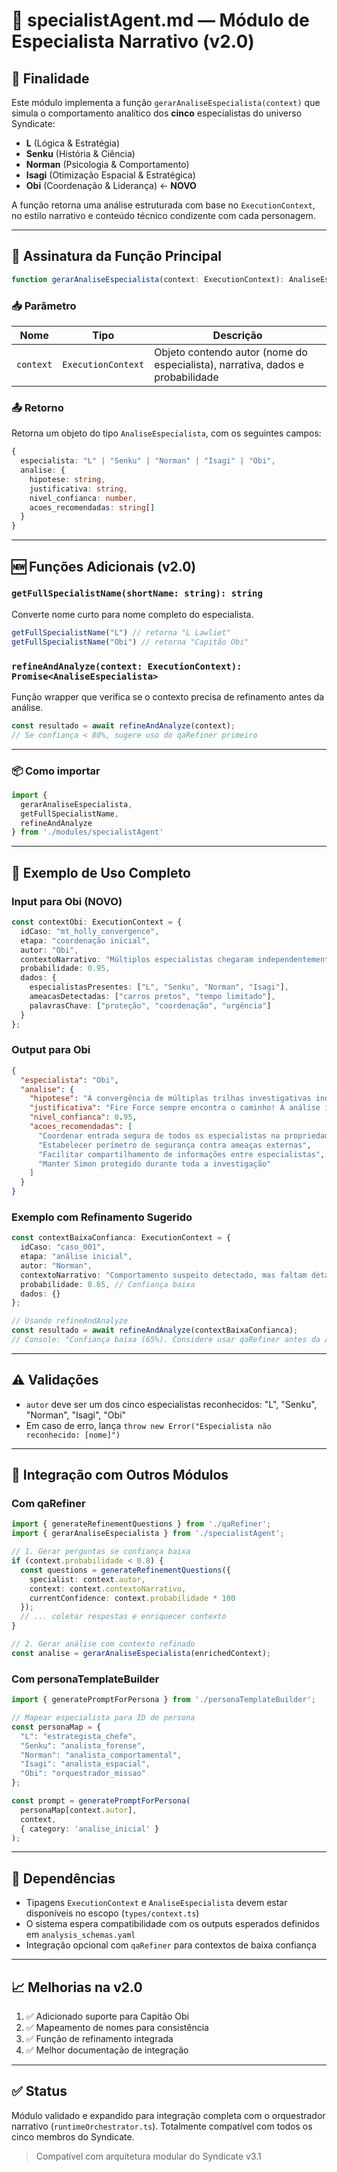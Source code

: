 # 📘 specialistAgent.md — Módulo de Especialista Narrativo (v2.0)

## 🎯 Finalidade
Este módulo implementa a função `gerarAnaliseEspecialista(context)` que simula o comportamento analítico dos **cinco** especialistas do universo Syndicate:

- **L** (Lógica & Estratégia)
- **Senku** (História & Ciência)
- **Norman** (Psicologia & Comportamento)
- **Isagi** (Otimização Espacial & Estratégica)
- **Obi** (Coordenação & Liderança) ← **NOVO**

A função retorna uma análise estruturada com base no `ExecutionContext`, no estilo narrativo e conteúdo técnico condizente com cada personagem.

---

## 🔁 Assinatura da Função Principal
```ts
function gerarAnaliseEspecialista(context: ExecutionContext): AnaliseEspecialista
```

### 📥 Parâmetro
| Nome | Tipo | Descrição |
|------|------|-----------|
| `context` | `ExecutionContext` | Objeto contendo autor (nome do especialista), narrativa, dados e probabilidade |

### 📤 Retorno
Retorna um objeto do tipo `AnaliseEspecialista`, com os seguintes campos:

```ts
{
  especialista: "L" | "Senku" | "Norman" | "Isagi" | "Obi",
  analise: {
    hipotese: string,
    justificativa: string,
    nivel_confianca: number,
    acoes_recomendadas: string[]
  }
}
```

---

## 🆕 Funções Adicionais (v2.0)

### `getFullSpecialistName(shortName: string): string`
Converte nome curto para nome completo do especialista.

```ts
getFullSpecialistName("L") // retorna "L Lawliet"
getFullSpecialistName("Obi") // retorna "Capitão Obi"
```

### `refineAndAnalyze(context: ExecutionContext): Promise<AnaliseEspecialista>`
Função wrapper que verifica se o contexto precisa de refinamento antes da análise.

```ts
const resultado = await refineAndAnalyze(context);
// Se confiança < 80%, sugere uso do qaRefiner primeiro
```

---

### 📦 Como importar
```ts
import { 
  gerarAnaliseEspecialista,
  getFullSpecialistName,
  refineAndAnalyze 
} from './modules/specialistAgent'
```

---

## 🧪 Exemplo de Uso Completo

### Input para Obi (NOVO)
```ts
const contextObi: ExecutionContext = {
  idCaso: "mt_holly_convergence",
  etapa: "coordenação inicial",
  autor: "Obi",
  contextoNarrativo: "Múltiplos especialistas chegaram independentemente ao mesmo local. Carros suspeitos se aproximam. Simon precisa de proteção.",
  probabilidade: 0.95,
  dados: {
    especialistasPresentes: ["L", "Senku", "Norman", "Isagi"],
    ameacasDetectadas: ["carros pretos", "tempo limitado"],
    palavrasChave: ["proteção", "coordenação", "urgência"]
  }
};
```

### Output para Obi
```json
{
  "especialista": "Obi",
  "analise": {
    "hipotese": "A convergência de múltiplas trilhas investigativas indica coordenação deliberada para proteger Simon e revelar verdades ocultas.",
    "justificativa": "Fire Force sempre encontra o caminho! A análise integrada mostra que cada especialista foi direcionado aqui com propósito específico. Nossa missão é clara: proteger e descobrir.",
    "nivel_confianca": 0.95,
    "acoes_recomendadas": [
      "Coordenar entrada segura de todos os especialistas na propriedade",
      "Estabelecer perímetro de segurança contra ameaças externas",
      "Facilitar compartilhamento de informações entre especialistas",
      "Manter Simon protegido durante toda a investigação"
    ]
  }
}
```

### Exemplo com Refinamento Sugerido
```ts
const contextBaixaConfianca: ExecutionContext = {
  idCaso: "caso_001",
  etapa: "análise inicial",
  autor: "Norman",
  contextoNarrativo: "Comportamento suspeito detectado, mas faltam detalhes.",
  probabilidade: 0.65, // Confiança baixa
  dados: {}
};

// Usando refineAndAnalyze
const resultado = await refineAndAnalyze(contextBaixaConfianca);
// Console: "Confiança baixa (65%). Considere usar qaRefiner antes da análise."
```

---

## ⚠️ Validações
- `autor` deve ser um dos cinco especialistas reconhecidos: "L", "Senku", "Norman", "Isagi", "Obi"
- Em caso de erro, lança `throw new Error("Especialista não reconhecido: [nome]")`

---

## 🔄 Integração com Outros Módulos

### Com qaRefiner
```ts
import { generateRefinementQuestions } from './qaRefiner';
import { gerarAnaliseEspecialista } from './specialistAgent';

// 1. Gerar perguntas se confiança baixa
if (context.probabilidade < 0.8) {
  const questions = generateRefinementQuestions({
    specialist: context.autor,
    context: context.contextoNarrativo,
    currentConfidence: context.probabilidade * 100
  });
  // ... coletar respostas e enriquecer contexto
}

// 2. Gerar análise com contexto refinado
const analise = gerarAnaliseEspecialista(enrichedContext);
```

### Com personaTemplateBuilder
```ts
import { generatePromptForPersona } from './personaTemplateBuilder';

// Mapear especialista para ID de persona
const personaMap = {
  "L": "estrategista_chefe",
  "Senku": "analista_forense",
  "Norman": "analista_comportamental",
  "Isagi": "analista_espacial",
  "Obi": "orquestrador_missao"
};

const prompt = generatePromptForPersona(
  personaMap[context.autor],
  context,
  { category: 'analise_inicial' }
);
```

---

## 🧩 Dependências
- Tipagens `ExecutionContext` e `AnaliseEspecialista` devem estar disponíveis no escopo (`types/context.ts`)
- O sistema espera compatibilidade com os outputs esperados definidos em `analysis_schemas.yaml`
- Integração opcional com `qaRefiner` para contextos de baixa confiança

---

## 📈 Melhorias na v2.0
1. ✅ Adicionado suporte para Capitão Obi
2. ✅ Mapeamento de nomes para consistência
3. ✅ Função de refinamento integrada
4. ✅ Melhor documentação de integração

---

## ✅ Status
Módulo validado e expandido para integração completa com o orquestrador narrativo (`runtimeOrchestrator.ts`). 
Totalmente compatível com todos os cinco membros do Syndicate.

> Compatível com arquitetura modular do Syndicate v3.1
